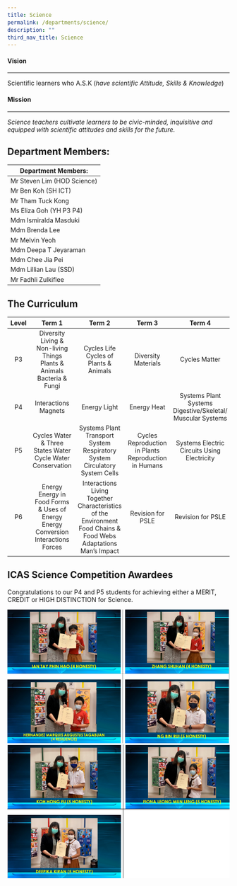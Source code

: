 ```yaml
---
title: Science
permalink: /departments/science/
description: ""
third_nav_title: Science
---
```


#### Vision
------

Scientific learners who A.S.K (_have scientific Attitude, Skills &amp; Knowledge_)

#### Mission
-------

_Science teachers cultivate learners to be civic-minded, inquisitive and equipped with scientific attitudes and skills for the future._

## Department Members:

| Department Members: |
|---|
| Mr Steven Lim (HOD Science) |
| Mr Ben Koh (SH ICT) |
| Mr Tham Tuck Kong |
| Ms Eliza Goh (YH P3 P4) |
| Mdm Ismiralda Masduki |
| Mdm Brenda Lee |
| Mr Melvin Yeoh |
| Mdm Deepa T Jeyaraman |
| Mdm Chee Jia Pei |
| Mdm Lillian Lau (SSD) |
| Mr Fadhli Zulkiflee |
			

## The Curriculum

| Level | Term 1 | Term 2 | Term 3 | Term 4 |
|:---:|:---:|:---:|:---:|:---:|
| P3 | Diversity Living & Non-living Things  Plants & Animals  Bacteria & Fungi | Cycles Life Cycles of Plants & Animals | Diversity Materials | Cycles Matter |
| P4 | Interactions Magnets | Energy Light | Energy Heat | Systems Plant Systems  Digestive/Skeletal/ Muscular Systems |
| P5 | Cycles Water & Three States  Water Cycle  Water Conservation | Systems Plant Transport System  Respiratory System  Circulatory System Cells | Cycles Reproduction in Plants  Reproduction in Humans | Systems Electric Circuits  Using Electricity |
| P6 | Energy  Energy in Food  Forms & Uses of Energy  Energy Conversion  Interactions Forces | Interactions Living Together  Characteristics of the Environment  Food Chains & Food Webs  Adaptations  Man’s Impact | Revision for PSLE | Revision for PSLE |

## ICAS Science Competition Awardees

Congratulations to our P4 and P5 students for achieving either a MERIT, CREDIT or HIGH DISTINCTION for Science.

<img src="/images/science1.png" alt="">
<img src="/images/science2.png" alt="">
